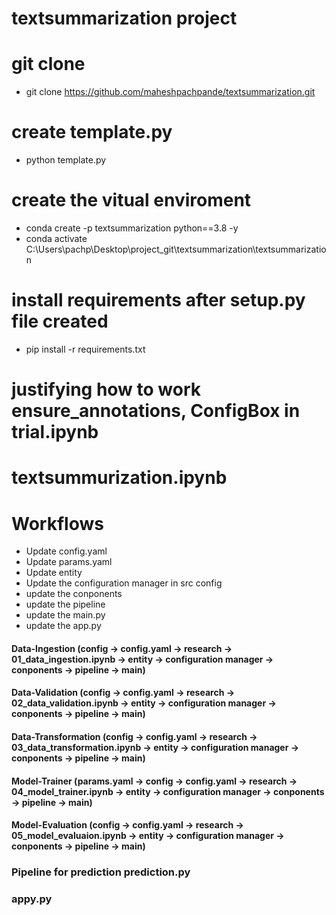 # textsummarization project

# git clone
- git clone https://github.com/maheshpachpande/textsummarization.git

# create template.py
- python template.py

# create the vitual enviroment
- conda create -p textsummarization python==3.8 -y
- conda activate C:\Users\pachp\Desktop\project_git\textsummarization\textsummarization

# install requirements after setup.py file created
- pip install -r requirements.txt

# justifying how to work ensure_annotations, ConfigBox in trial.ipynb

# textsummurization.ipynb

# Workflows
- Update config.yaml
- Update params.yaml
- Update entity
- Update the configuration manager in src config
- update the conponents
- update the pipeline
- update the main.py
- update the app.py

#### Data-Ingestion (config -> config.yaml -> research -> 01_data_ingestion.ipynb -> entity -> configuration manager -> conponents -> pipeline -> main)

#### Data-Validation (config -> config.yaml -> research -> 02_data_validation.ipynb -> entity -> configuration manager -> conponents -> pipeline -> main)

#### Data-Transformation (config -> config.yaml -> research -> 03_data_transformation.ipynb -> entity -> configuration manager -> conponents -> pipeline -> main)

#### Model-Trainer (params.yaml -> config -> config.yaml -> research -> 04_model_trainer.ipynb -> entity -> configuration manager -> conponents -> pipeline -> main)

#### Model-Evaluation (config -> config.yaml -> research -> 05_model_evaluaion.ipynb -> entity -> configuration manager -> conponents -> pipeline -> main)

### Pipeline for prediction prediction.py

### appy.py


